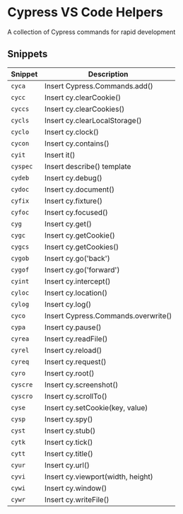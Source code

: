 # Cypress VS Code Helpers

A collection of Cypress commands for rapid development

## Snippets

| Snippet  | Description                         |
| -------- | ----------------------------------- |
| `cyca`   | Insert Cypress.Commands.add()       |
| `cycc`   | Insert cy.clearCookie()             |
| `cyccs`  | Insert cy.clearCookies()            |
| `cycls`  | Insert cy.clearLocalStorage()       |
| `cyclo`  | Insert cy.clock()                   |
| `cycon`  | Insert cy.contains()                |
| `cyit`   | Insert it()                         |
| `cyspec` | Insert describe() template          |
| `cydeb`  | Insert cy.debug()                   |
| `cydoc`  | Insert cy.document()                |
| `cyfix`  | Insert cy.fixture()                 |
| `cyfoc`  | Insert cy.focused()                 |
| `cyg`    | Insert cy.get()                     |
| `cygc`   | Insert cy.getCookie()               |
| `cygcs`  | Insert cy.getCookies()              |
| `cygob`  | Insert cy.go('back')                |
| `cygof`  | Insert cy.go('forward')             |
| `cyint`  | Insert cy.intercept()               |
| `cyloc`  | Insert cy.location()                |
| `cylog`  | Insert cy.log()                     |
| `cyco`   | Insert Cypress.Commands.overwrite() |
| `cypa`   | Insert cy.pause()                   |
| `cyrea`  | Insert cy.readFile()                |
| `cyrel`  | Insert cy.reload()                  |
| `cyreq`  | Insert cy.request()                 |
| `cyro`   | Insert cy.root()                    |
| `cyscre` | Insert cy.screenshot()              |
| `cyscro` | Insert cy.scrollTo()                |
| `cyse`   | Insert cy.setCookie(key, value)     |
| `cysp`   | Insert cy.spy()                     |
| `cyst`   | Insert cy.stub()                    |
| `cytk`   | Insert cy.tick()                    |
| `cytt`   | Insert cy.title()                   |
| `cyur`   | Insert cy.url()                     |
| `cyvi`   | Insert cy.viewport(width, height)   |
| `cywi`   | Insert cy.window()                  |
| `cywr`   | Insert cy.writeFile()               |

